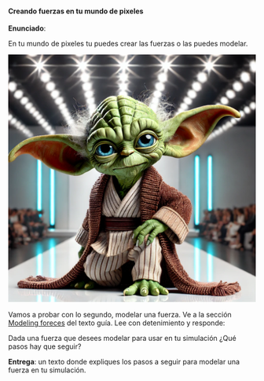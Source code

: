 #### Creando fuerzas en tu mundo de pixeles

**Enunciado**:

En tu mundo de pixeles tu puedes crear las fuerzas o las puedes modelar.

![La fuerza](../../../../assets/modelandoFuerza.webp)

Vamos a probar con lo segundo, modelar una fuerza. Ve a la sección 
[Modeling foreces](https://natureofcode.com/forces/#modeling-a-force) del texto guía. Lee con 
detenimiento y responde:

Dada una fuerza que desees modelar para usar en tu simulación ¿Qué pasos hay que seguir?

**Entrega**: un texto donde expliques los pasos a seguir para modelar una fuerza en tu simulación.




